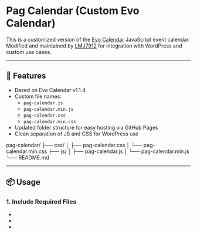 # Pag Calendar (Custom Evo Calendar)

This is a customized version of the [Evo Calendar](https://github.com/edlynvillegas/evo-calendar) JavaScript event calendar.  
Modified and maintained by [LMJ7912](https://github.com/LMJ7912) for integration with WordPress and custom use cases.

---

## 🔧 Features

- Based on Evo Calendar v1.1.4
- Custom file names:
  - `pag-calendar.js`
  - `pag-calendar.min.js`
  - `pag-calendar.css`
  - `pag-calendar.min.css`
- Updated folder structure for easy hosting via GitHub Pages
- Clean separation of JS and CSS for WordPress use

pag-calendar/
├── css/
│ ├── pag-calendar.css
│ └── pag-calendar.min.css
├── js/
│ ├── pag-calendar.js
│ └── pag-calendar.min.js
└── README.md


---

## 📦 Usage

### 1. Include Required Files

- <link rel="stylesheet" href="https://lmj7912.github.io/pag-calendar2/css/pag-calendar.min.css" />

- <script src="https://code.jquery.com/jquery-3.6.0.min.js"></script>

- <script src="https://lmj7912.github.io/pag-calendar2/js/pag-calendar.min.js"></script>
